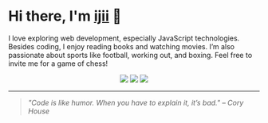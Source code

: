 <h1>Hi there, I'm <a href="https://github.com/devChampl00">ijii</a> 👋</h1>

I love exploring web development, especially JavaScript technologies. Besides coding, I enjoy reading books and watching movies. I’m also passionate about sports like football, working out, and boxing. Feel free to invite me for a game of chess!

<p align="center">
  <a href="mailto:alfariziuchiha@gmail.com"><img src="https://img.shields.io/badge/Email-D14836?style=for-the-badge&logo=gmail&logoColor=white"></a>
  <a href="https://www.facebook.com/gper00"><img src="https://img.shields.io/badge/-Facebook-1877F2?style=for-the-badge&logo=facebook&logoColor=white"></a>
  <a href="https://instagram.com/umamalpharizi"><img src="https://img.shields.io/badge/-Instagram-E4405F?style=for-the-badge&logo=instagram&logoColor=white"></a>
</p>

---

> *"Code is like humor. When you have to explain it, it’s bad." – Cory House*
